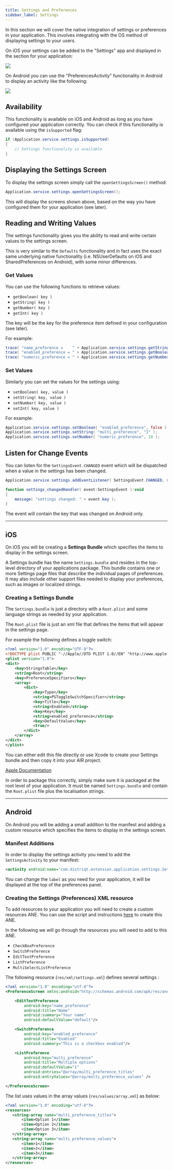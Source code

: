 ```yaml
---
title: Settings and Preferences
sidebar_label: Settings
---
```


In this section we will cover the native integration of settings or preferences in your application.
This involves integrating with the OS method of displaying settings to your users.

On iOS your settings can be added to the "Settings" app and displayed in the section for your application:

![](images/settings_ios.png)

On Android you can use the "PreferencesActivity" functionality in Android to display an activity like the following:

![](images/settings_android.png)


## Availability 

This functionality is available on iOS and Android as long as you have configured your application 
correctly. You can check if this functionality is available using the `isSupported` flag:

```actionscript
if (Application.service.settings.isSupported)
{
    // Settings functionality is available
}
```


## Displaying the Settings Screen

To display the settings screen simply call the `openSettingsScreen()` method:

```actionscript
Application.service.settings.openSettingsScreen();
```

This will display the screens shown above, based on the way you have configured them for your application (see later).


## Reading and Writing Values

The settings functionality gives you the ability to read and write certain values 
to the settings screen.

This is very similar to the `Defaults` functionality and in fact uses the exact same underlying 
native functionality (i.e. NSUserDefaults on iOS and SharedPreferences on Android), with some 
minor differences.


### Get Values 

You can use the following functions to retrieve values:

- `getBoolean( key )`
- `getString( key )`
- `getNumber( key )`
- `getInt( key )`

The key will be the key for the preference item defined in your configuration (see later).

For example:

```actionscript
trace( "name_preference =    " + Application.service.settings.getString( "name_preference" ) );
trace( "enabled_preference = " + Application.service.settings.getBoolean( "enabled_preference" ) );
trace( "numeric_preference = " + Application.service.settings.getNumber( "numeric_preference" ) );
```


### Set Values

Similarly you can set the values for the settings using:

- `setBoolean( key, value )`
- `setString( key, value )`
- `setNumber( key, value )`
- `setInt( key, value )`

For example:

```actionscript
Application.service.settings.setBoolean( "enabled_preference", false );
Application.service.settings.setString( "multi_preference", "1" );
Application.service.settings.setNumber( "numeric_preference", 10 );
```


## Listen for Change Events

You can listen for the `SettingsEvent.CHANGED` event which will be dispatched when a value in the 
settings has been changed.

```actionscript
Application.service.settings.addEventListener( SettingsEvent.CHANGED, settings_changedHandler );

function settings_changedHandler( event:SettingsEvent ):void
{
    message( "settings changed: " + event.key );
}
```

The event will contain the key that was changed on Android only.




---

## iOS 

On iOS you will be creating a **Settings Bundle** which specifies the items to display in the settings screen.

A Settings bundle has the name `Settings.bundle` and resides in the top-level directory of your applications package. 
This bundle contains one or more Settings page files that describe the individual pages of preferences. 
It may also include other support files needed to display your preferences, such as images or localized strings. 


### Creating a Settings Bundle

The `Settings.bundle` is just a directory with a `Root.plist` and some language strings as needed by your application.

The `Root.plist` file is just an xml file that defines the items that will appear in the settings page.

For example the following defines a toggle switch:

```xml
<?xml version="1.0" encoding="UTF-8"?>
<!DOCTYPE plist PUBLIC "-//Apple//DTD PLIST 1.0//EN" "http://www.apple.com/DTDs/PropertyList-1.0.dtd">
<plist version="1.0">
<dict>
	<key>StringsTable</key>
	<string>Root</string>
	<key>PreferenceSpecifiers</key>
	<array>
		<dict>
			<key>Type</key>
			<string>PSToggleSwitchSpecifier</string>
			<key>Title</key>
			<string>Enabled</string>
			<key>Key</key>
			<string>enabled_preference</string>
			<key>DefaultValue</key>
			<true/>
		</dict>
	</array>
</dict>
</plist>
```

You can either edit this file directly or use Xcode to create your Settings bundle and then copy it into your AIR project.

[Apple Documentation](https://developer.apple.com/library/content/documentation/Cocoa/Conceptual/UserDefaults/Preferences/Preferences.html)

In order to package this correctly, simply make sure it is packaged at the root level of your application.
It must be named `Settings.bundle` and contain the `Root.plist` file plus the localisation strings.



---

## Android 

On Android you will be adding a small addition to the manifest and adding a custom resource which specifies 
the items to display in the settings screen.


### Manifest Additions

In order to display the settings activity you need to add the `SettingsActivity` to your manifest:

```xml
<activity android:name="com.distriqt.extension.application.settings.SettingsActivity" android:label="Settings" />
```

You can change the `label` as you need for your application, it will be displayed at the top of the preferences panel. 


### Creating the Settings (Preferences) XML resource

To add resources to your application you will need to create a custom resources ANE.
You can use the script and instructions [here](https://github.com/distriqt/ANE-CustomResources/) 
to create this ANE. 

In the following we will go through the resources you will need to add to this ANE.

- `CheckBoxPreference`
- `SwitchPreference`
- `EditTextPreference`
- `ListPreference`
- `MultiSelectListPreference`


The following resource (`res/xml/settings.xml`) defines several settings : 

```xml
<?xml version="1.0" encoding="utf-8"?>
<PreferenceScreen xmlns:android="http://schemas.android.com/apk/res/android">

    <EditTextPreference
        android:key="name_preference"
        android:title="Name"
        android:summary="Your name"
        android:defaultValue="default"/>

    <SwitchPreference
        android:key="enabled_preference"
        android:title="Enabled"
        android:summary="This is a checkbox enabled"/>

    <ListPreference 
        android:key="multi_preference"
        android:title="Multiple options"
        android:defaultValue="1"
        android:entries="@array/multi_preference_titles"
        android:entryValues="@array/multi_preference_values" />

</PreferenceScreen>
```

The list uses values in the array values (`res/values/array.xml`) as below:

 ```xml
<?xml version="1.0" encoding="utf-8"?>
<resources>
    <string-array name="multi_preference_titles">
        <item>Option 1</item>
        <item>Option 2</item>
        <item>Option 3</item>
    </string-array>
    <string-array name="multi_preference_values">
        <item>1</item>
        <item>2</item>
        <item>3</item>
    </string-array>
</resources>
```
